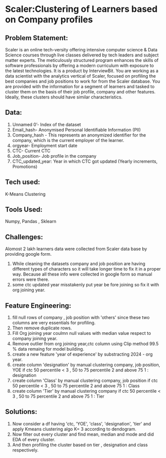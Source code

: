 # Scaler:Clustering of Learners based on Company profiles

## Problem Statement:
Scaler is an online tech-versity offering intensive computer science & Data Science courses through live classes 
delivered by tech leaders and subject matter experts. The meticulously structured program enhances the skills of 
software professionals by offering a modern curriculum with exposure to the latest technologies. It is a product by 
InterviewBit.
You are working as a data scientist with the analytics vertical of Scaler, focused on profiling the best companies 
and job positions to work for from the Scaler database. You are provided with the information for a segment of 
learners and tasked to cluster them on the basis of their job profile, company and other features. Ideally, these 
clusters should have similar characteristics.

## Data:
1. Unnamed 0’- Index of the dataset
2. Email_hash- Anonymised Personal Identifiable Information (PII)
3. Company_hash - This represents an anonymized identifier for the company, which is the current employer of the learner.
4. orgyear- Employment start date
5. CTC- Current CTC
6. Job_position- Job profile in the company
7. CTC_updated_year: Year in which CTC got updated (Yearly increments, Promotions)

## Tech used:
K-Means Clustering

## Tools Used:
Numpy, Pandas , Sklearn

## Challenges:
Alomost 2 lakh learners data were collected from Scaler data base by providing google form.
1. While cleaning the datasets company and job position are having different types of characters so it will take longer time to fix it in a proper way. Because all these info were collected in google form so 
   manual errors were there.
2. some ctc updated year misstakenly put year be fore joining so fix it with org joining year.

## Feature Engineering:
1. fill  null rows of company , job position with 'others' since these two columns are very essentials for profiling.
2. Then remove duplicate rows.
3. Fill Org joining year coulmn null values with median value respect to company joining year.
4. Remove outlier from org joining year,ctc column using Clip method 99.5 % data remaing for model building.
5. create a new feature 'year of experience' by substracting 2024 - org year.
6. create column 'designation' by manual clustering company, job position, YOE if ctc 50 percentile < 3 , 50 to 75 percentile 2 and above 75 1  : designation
7. create column 'Class' by manual clustering company, job position if ctc 50 percentile < 3 , 50 to 75 percentile 2 and above 75 1  : Class
8.  create column 'Tier' by manual clustering company if ctc 50 percentile < 3 , 50 to 75 percentile 2 and above 75 1  : Tier

## Solutions:
1. Now consider a df having 'ctc, 'YOE', 'class', 'designation', 'tier' and apply Kmeans clustering algo K= 3 according to dendogram.
2. Now filter out every cluster and find mean, median and mode and did EDA of every cluster.
3. And then profiling the cluster based on tier , designation and class respectively.





